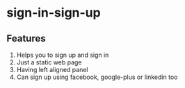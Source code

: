 # sign-in-sign-up

## Features
1. Helps you to sign up and sign in
2. Just a static web page
3. Having left aligned panel
4. Can sign up using facebook, google-plus or linkedin too
